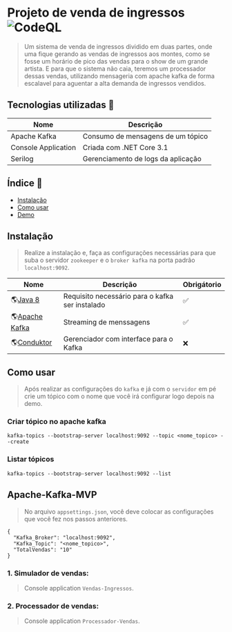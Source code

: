 # Projeto de venda de ingressos ![CodeQL](https://github.com/RDPodcasting/Apache-Kafka-MVP/workflows/CodeQL/badge.svg)
> Um sistema de venda de ingressos dividido em duas partes, onde uma fique gerando as vendas de ingressos aos montes, como se fosse um horário de pico das vendas para o show de um grande artista. 
> E para que o sistema não caia, teremos um processador dessas vendas, utilizando mensageria com apache kafka de forma escalavel para aguentar a alta demanda de ingressos vendidos.

## Tecnologias utilizadas :rocket:

| Nome   | Descrição                  |
| ---------- |  --------------------- |
| Apache Kafka  | Consumo de mensagens de um tópico |
| Console Application | Criada com .NET Core 3.1    |
| Serilog   |  Gerenciamento de logs da aplicação   |

## Índice :pencil:

* [Instalação](#instalação)
* [Como usar](#como-usar)
* [Demo](#apache-kafka-mvp)

## Instalação
> Realize a instalação e, faça as configurações necessárias para que suba o servidor `zookeeper` e o `broker kafka` na porta padrão `localhost:9092`.

| Nome   | Descrição                    | Obrigátorio               |
| ---------- | ------------------------------ | --------------------- |
| 🌎[Java 8](https://www.oracle.com/java/technologies/javase/javase-jdk8-downloads.html)       |     Requisito necessário para o kafka ser instalado            |:white_check_mark: |
| 🌎[Apache Kafka](https://kafka.apache.org/downloads)        |     Streaming de menssagens        |      :white_check_mark:     |
| 🌎[Conduktor](https://www.conduktor.io/download/)   |        Gerenciador com interface para o Kafka       | :x: |

## Como usar
> Após realizar as configurações do `kafka` e já com o `servidor` em pé crie um tópico com o nome que você irá configurar logo depois na demo.

### Criar tópico no apache kafka
```
kafka-topics --bootstrap-server localhost:9092 --topic <nome_topico> --create
```
### Listar tópicos
```
kafka-topics --bootstrap-server localhost:9092 --list
```

## Apache-Kafka-MVP 
> No arquivo `appsettings.json`, você deve colocar as configurações que você fez nos passos anteriores.
```
{
  "Kafka_Broker": "localhost:9092",
  "Kafka_Topic": "<nome_topico>",
  "TotalVendas": "10"
}
```
### 1. Simulador de vendas:
> Console application `Vendas-Ingressos`.

### 2. Processador de vendas:
> Console application `Processador-Vendas`.
